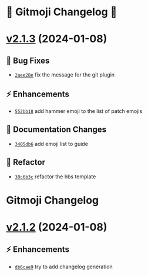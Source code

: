 # :balloon: Gitmoji Changelog :lollipop:

# [v2.1.3](https://github.com/arkadioz/demosv-gitmoji/compare/v2.1.2...v2.1.3) (2024-01-08)

## 🐛 Bug Fixes
- [`2aee28e`](https://github.com/arkadioz/demosv-gitmoji/commit/2aee28e)  fix the message for the git plugin 

## ⚡ Enhancements
- [`552bb18`](https://github.com/arkadioz/demosv-gitmoji/commit/552bb18)  add hammer emoji to the list of patch emojis 

## 📝 Documentation Changes
- [`3405db6`](https://github.com/arkadioz/demosv-gitmoji/commit/3405db6)  add emoji list to guide 

## 🔨 Refactor
- [`30c6b3c`](https://github.com/arkadioz/demosv-gitmoji/commit/30c6b3c)  refactor the hbs template

# Gitmoji Changelog

# [v2.1.2](https://github.com/arkadioz/demosv-gitmoji/compare/v2.1.1...v2.1.2) (2024-01-08)

## ⚡ Enhancements
- [`db6cae9`](https://github.com/arkadioz/demosv-gitmoji/commit/db6cae9)  try to add changelog generation
